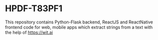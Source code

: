 # HPDF-T83PF1

This repository contains Python-Flask backend, ReactJS and ReactNative frontend code for web, mobile apps which extract strings from a text with the help of https://wit.ai 
